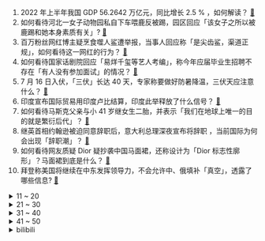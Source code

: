 1. 2022 年上半年我国 GDP 56.2642 万亿元，同比增长 2.5 % ，如何解读？ [:link:](https://www.zhihu.com/question/543383284)
2. 如何看待河北一女子动物园私自下车喂鹿反被踢，园区回应「该女子之所以被鹿踢和她本身素质有关」? [:link:](https://www.zhihu.com/question/543380729)
3. 百万粉丝网红博主疑烹食噬人鲨遭举报，当事人回应称「是尖齿鲨，渠道正规」，如何看待这一网红的行为？ [:link:](https://www.zhihu.com/question/543388573)
4. 如何看待国家话剧院回应「易烊千玺等艺人考编」，称今年应届毕业生招聘不存在「有人没有参加面试」的情况？ [:link:](https://www.zhihu.com/question/543581219)
5. 7 月 16 日入伏，「三伏」长达 40 天，专家称要做好防暑降温，三伏天应注意什么？ [:link:](https://www.zhihu.com/question/538796776)
6. 印度宣布国际贸易用印度卢比结算，印度此举释放了什么信号？ [:link:](https://www.zhihu.com/question/543038251)
7. 如何看待马斯克父亲与小 41 岁继女生二胎，并表示「我们在地球上唯一的目的就是繁衍后代」？ [:link:](https://www.zhihu.com/question/543439791)
8. 继英首相约翰逊被迫同意辞职后，意大利总理深夜宣布将辞职 ，当前国际为何会出现「辞职潮」？ [:link:](https://www.zhihu.com/question/543380025)
9. 如何看待网友质疑 Dior 疑抄袭中国马面裙，还称设计为「Dior 标志性廓形」？马面裙到底是什么？ [:link:](https://www.zhihu.com/question/543445312)
10. 拜登称美国将继续在中东发挥领导力，不会允许中、俄填补「真空」，透露了哪些信息? [:link:](https://www.zhihu.com/question/543490903)
<details>
<summary>11 ~ 20</summary>

11. 京东快递北京总部被立案查处，对相关行业能起到哪些警示作用？ [:link:](https://www.zhihu.com/question/542934993)
12. 如何评价陈思诚导演的新电影《外太空的莫扎特》？ [:link:](https://www.zhihu.com/question/543256589)
13. 如何看待杨超越说贷款买房好焦虑登上热搜？ [:link:](https://www.zhihu.com/question/543458809)
14. 90 后女副乡长放弃现有职务遴选到市局任职普通干部值得吗？ [:link:](https://www.zhihu.com/question/541774652)
15. 你觉得疫情偷走了大学生的青春吗？ [:link:](https://www.zhihu.com/question/527332273)
16. 《王者荣耀》有哪些英雄是看起来很秀，上手发现却不是很难？ [:link:](https://www.zhihu.com/question/456199987)
17. 零糖饮料会刺激分泌胰岛素吗？ [:link:](https://www.zhihu.com/question/542606830)
18. 考研背书坚持不下去你们都是咋办的啊？ [:link:](https://www.zhihu.com/question/464646760)
19. 《英雄联盟》新英雄「不羁之悦」尼菈该怎么玩？ [:link:](https://www.zhihu.com/question/543221669)
20. 为什么有很多的程序员觉得Linux比Windows更加方便，更加有效率？ [:link:](https://www.zhihu.com/question/380940062)
</details>
<details>
<summary>21 ~ 30</summary>

21. 如何评价《向往的生活》第六季第十一期？ [:link:](https://www.zhihu.com/question/543491894)
22. 读书、钱和人哪个更重要？ [:link:](https://www.zhihu.com/question/543432105)
23. 湖北警方回应民警路过未救助中暑老人事称「 在车上拨打了 120，后调头返回 」，事件反映了什么问题？ [:link:](https://www.zhihu.com/question/543480193)
24. 怎么才能让自己的文笔变好？ [:link:](https://www.zhihu.com/question/479235660)
25. 农村平均初婚年龄十年推迟 4.42 岁，从 23.96 岁提高到 28.38 岁，具体原因是什么？ [:link:](https://www.zhihu.com/question/543077375)
26. 为什么《情满四合院》被戏称为《禽满四合院》? [:link:](https://www.zhihu.com/question/492354433)
27. 这个世界上有什么动物长得像P出来的? [:link:](https://www.zhihu.com/question/542741435)
28. 如何看待首都医科大学校长饶毅公开发文，质疑北京地区仅首医未入选高水平公卫学院建设高校名单? [:link:](https://www.zhihu.com/question/543381485)
29. 张伯礼称 BA.5 为目前传播力最强的毒株，如何应对新冠病毒新变种 BA.5？哪些信息值得关注？ [:link:](https://www.zhihu.com/question/542627781)
30. 为什么恐怖片里信奉正神的神职人员斗不过恶灵、邪神？ [:link:](https://www.zhihu.com/question/543052194)
</details>
<details>
<summary>31 ~ 40</summary>

31. 为什么高马尾比散发更能给人青春的感觉？ [:link:](https://www.zhihu.com/question/540542251)
32. 马里乌波尔钢铁厂沦陷很久了，马里乌波尔大鱼到底是什么？ [:link:](https://www.zhihu.com/question/540702313)
33. 「栓Q」和「Thank you」是一个意思吗，有何区别？ [:link:](https://www.zhihu.com/question/542240219)
34. 脏手指演出《让我给你买包烟》时，被台下观众扔烟砸脸，当 livehouse 不再小众时会面临哪些问题？ [:link:](https://www.zhihu.com/question/542614057)
35. 为什么感觉「冰糖雪梨」「果粒橙」这种饮料，没有小时候好喝了？ [:link:](https://www.zhihu.com/question/542236470)
36. 为什么我妈能接受我去吃 1k 块的下午茶，不接受我买 1k 块的 Switch 游戏机? [:link:](https://www.zhihu.com/question/542070763)
37. 专家称「预售制全世界通行并且合理，取消预售制更不利于购房者」，如何评价这一观点？ [:link:](https://www.zhihu.com/question/543401449)
38. 马上要去规培了，还什么都不会，我该怎么办？ [:link:](https://www.zhihu.com/question/539723373)
39. 如何评价《原神》2.8版本活动「远海诗夏游记」？ [:link:](https://www.zhihu.com/question/543408551)
40. 乔詹科库鲨伯德六个人各自处于自己的巅峰，你会选择将谁放在替补席？ [:link:](https://www.zhihu.com/question/543438504)
</details>
<details>
<summary>41 ~ 50</summary>

41. 2023考研需要准备什么复习资料？ [:link:](https://www.zhihu.com/question/462814250)
42. 网传上海九旬老人被强制打疫苗，居委回应称经过老人同意，医生评估可打，具体情况如何？ [:link:](https://www.zhihu.com/question/543443750)
43. 女子称买 9 本书全盗版起诉当当，联系客服均无回应，该事件后续进展如何？ [:link:](https://www.zhihu.com/question/543446045)
44. 专升本考上民办本科，要读吗？ [:link:](https://www.zhihu.com/question/543399046)
45. 编曲中要怎么走出总是编和弦的困局？ [:link:](https://www.zhihu.com/question/405303925)
46. 你会重复的对同一个人心动吗？ [:link:](https://www.zhihu.com/question/538163443)
47. 大一新生去大学要带什么东西，做什么准备？ [:link:](https://www.zhihu.com/question/543475597)
48. 有哪个瞬间曾让你难以抑制的想哭？ [:link:](https://www.zhihu.com/question/21781757)
49. 如何看待方文山开播聊周杰伦的新专辑《最伟大的作品》，方文山对于周杰伦是什么样的存在？ [:link:](https://www.zhihu.com/question/543402890)
50. 努力和天赋真的可以相提并论吗？ [:link:](https://www.zhihu.com/question/543310482)
</details><details>
<summary>bilibili</summary>

1. 【 还在流浪 | 官方MV 】周杰伦 第二首主打 方文山以「流浪」为主题 写出充满复古电影的感伤 [:link:](//www.bilibili.com/video/BV1Da411n793)
2. 教你一个坏招 但起码有用 [:link:](//www.bilibili.com/video/BV1xN4y1u7Vf)
3. 【特效向】最 离 大 谱 的 作 品 [:link:](//www.bilibili.com/video/BV1RU4y1q7F4)
4. 芜湖树先生 [:link:](//www.bilibili.com/video/BV11f4y1d7g6)
5. 假如你只剩三天时间······ [:link:](//www.bilibili.com/video/BV1SF411N79y)
6. 这次不用绑架小猫，直接楼下捡了一个品种猫 [:link:](//www.bilibili.com/video/BV11V4y1n7xY)
7. 村民们该多思念她啊，才会驱车几个小时，就为了去看看扮演她的演员长得像不像她！ [:link:](//www.bilibili.com/video/BV1DZ4y1Y7vg)
8. 美国最幸运的人是谁？【硬核狠人36】 [:link:](//www.bilibili.com/video/BV1G94y1Q75m)
9. 梦幻联动！王冰冰、朱广权为央视新闻粉丝破千万送祝福啦！ [:link:](//www.bilibili.com/video/BV1K34y1J7GF)
10. 全新射击手游《暗区突围》今日上线，同名CG全球首发！ [:link:](//www.bilibili.com/video/BV1fY4y1j7cT)
<details>
<summary>11 ~ 20</summary>

11. 【ITZY】"SNEAKERS" M/V [:link:](//www.bilibili.com/video/BV1nT411J7Ek)
12. 《原神》幕间PV-「原声大碟」 [:link:](//www.bilibili.com/video/BV1PW4y1S7zC)
13. 《空调刺客》 [:link:](//www.bilibili.com/video/BV1Tt4y1t7TY)
14. 坤 坤 大 战 三 浦 [:link:](//www.bilibili.com/video/BV1p94y197jR)
15. 碰上真厨子了，我感觉我要失业了！ [:link:](//www.bilibili.com/video/BV1EY4y1J7k8)
16. 99%的学生不知道，打破信息差便超越了大部分人！请收藏好这些学生时代信息渠道 [:link:](//www.bilibili.com/video/BV1UU4y1q7NC)
17. 猫：不准笑，好尴尬！ [:link:](//www.bilibili.com/video/BV1QZ4y1Y7Wr)
18. 《未定事件簿》「约定之日」活动PV：眷慕似海，应许此生 [:link:](//www.bilibili.com/video/BV14a411H7ea)
19. 在无尽的沙漠当中没有树木！该如何生存下去【我的世界】 P4 [:link:](//www.bilibili.com/video/BV1QB4y1h73b)
20. oops，劲儿使大了 [:link:](//www.bilibili.com/video/BV1ja411n7Fz)
</details>
<details>
<summary>21 ~ 30</summary>

21. 【原神揭开】全网最清晰的万叶攻略，这个男人到底强在哪？ [:link:](//www.bilibili.com/video/BV1AG411s72g)
22. 答应你们的亲子鉴定来了 [:link:](//www.bilibili.com/video/BV14r4y1E7Ux)
23. 【原神金苹果群岛】宝箱全收集！(第一天24个)原神2.8限时海岛！精准分类，路线规划！全网最贴心的金苹果群岛宝箱攻略！ [:link:](//www.bilibili.com/video/BV1YT411J7Gz)
24. 韩 国 少 儿 动 画【阅片无数Ⅱ 51】 [:link:](//www.bilibili.com/video/BV1Et4y147vM)
25. 当我和我的闺蜜约饭时 [:link:](//www.bilibili.com/video/BV1bf4y1o7RJ)
26. 列车司机一个月撞死3人，竟拿到了10年的薪水补偿《事不过三》 [:link:](//www.bilibili.com/video/BV1gr4y1E75G)
27. 900年历史的小吃，竟然叫这个名字？太绝了吧！ [:link:](//www.bilibili.com/video/BV1MV4y1H7YH)
28. 《 内 蒙 古 美 食 大 试 吃 》 [:link:](//www.bilibili.com/video/BV16T411J7D2)
29. 【时代少年团】《时代夏令营》02：全力以赴的升舱战 [:link:](//www.bilibili.com/video/BV1xG411p7NA)
30. “穿山甲炖鸡汤？不，这次是挑战煮螺蛳粉！” [:link:](//www.bilibili.com/video/BV1Ye4y1R7eS)
</details>
<details>
<summary>31 ~ 40</summary>

31. 【原神配音】米哈游不会写的台词，我来写！ [:link:](//www.bilibili.com/video/BV1et4y1b7wq)
32. 强哥：我做错了什么？ [:link:](//www.bilibili.com/video/BV1mV4y1E7CT)
33. 整蛊！假装在酒店里洗澡结果突然出现在女友面前…她一看猫眼人傻了！ [:link:](//www.bilibili.com/video/BV1RY4y177re)
34. 把一整只鸡肉全拆光，只啃骨头也贼香！ [:link:](//www.bilibili.com/video/BV1at4y1b7V7)
35. PPT结尾你还只会用谢谢？电影片尾效果来了！ [:link:](//www.bilibili.com/video/BV1Ea411n7z5)
36. 如何在1000米外蹭邻居家WiFi？ [:link:](//www.bilibili.com/video/BV1Pe4y1R7zK)
37. 【姜广涛X金弦】此间天下，与君共谋丨《心之月》花亦山全新推广曲 [:link:](//www.bilibili.com/video/BV1Ht4y147c3)
38. 炮 击 飞 机 ！【迫击炮快乐阴人流#8】 [:link:](//www.bilibili.com/video/BV1wr4y1E71e)
39. 假如我的拉链开了，你会怎么提醒我 [:link:](//www.bilibili.com/video/BV1ce4y1d7tH)
40. 猫娘！但是快乐摇~ [:link:](//www.bilibili.com/video/BV1Me4y1R7Jg)
</details>
<details>
<summary>41 ~ 50</summary>

41. 【直播录像】鹿鸣直播，一起来玩吧~ [:link:](//www.bilibili.com/video/BV1jf4y1o78M)
42. 【原神】2.8金苹果群岛宝箱全收集 （已更新至布丁岛） [:link:](//www.bilibili.com/video/BV1Me4y1d7sH)
43. 【荒野大镖客2】我的亚瑟比任何人都需要救赎（第七期） [:link:](//www.bilibili.com/video/BV1rZ4y1Y75Z)
44. 关于我上班第一天就想辞职这件事 [:link:](//www.bilibili.com/video/BV1aa411n7Rm)
45. 竹子是不值钱，但是经手工制作也可以做成工艺品，这就是传统技艺的魅力 [:link:](//www.bilibili.com/video/BV14B4y1p7GM)
46. 【原神整活】警告：进来就会忘掉原版！ [:link:](//www.bilibili.com/video/BV1Ga411H7s9)
47. 这骂的也太难…但又好像没骂哎 [:link:](//www.bilibili.com/video/BV1xT411J7co)
48. 宅 女 复 健 计 划 [:link:](//www.bilibili.com/video/BV1Xa411D7Q8)
49. 这艺术是不是太超前了 [:link:](//www.bilibili.com/video/BV1kd4y1D7DH)
50. 我爸的收藏，来自三十年前的骗局 [:link:](//www.bilibili.com/video/BV11B4y1e7Zp)
</details>
<details>
<summary>51 ~ 60</summary>

51. 《原神·提瓦特篇》幕间PV-「冬夜愚戏」 [:link:](//www.bilibili.com/video/BV1mB4y1e7Lh)
52. 厕所兔  厨子探店¥253 [:link:](//www.bilibili.com/video/BV1Yr4y1E7kM)
53. 【明日方舟】“绿野幻梦”DV-EX平民全关卡低配攻略（含突袭）！阵容平民+低练度+语音详解的愉悦攻略！《明日方舟》|魔法Zc目录 [:link:](//www.bilibili.com/video/BV1qa411n7Xh)
54. 英国公婆的中式烧烤初体验！婆婆疯狂爱上烤茄子 [:link:](//www.bilibili.com/video/BV1jB4y1p7N3)
55. 在泰国又学了一门新技术 [:link:](//www.bilibili.com/video/BV1bt4y147a4)
56. 安 陵 容 重 生 之 勇 闯 娱 乐 圈 [:link:](//www.bilibili.com/video/BV1SB4y1e7BX)
57. 捡了只保护动物 [:link:](//www.bilibili.com/video/BV1394y1974U)
58. 《小陈总之b站居家开箱》2.0 [:link:](//www.bilibili.com/video/BV1634y1H7oM)
59. 太讽刺了！一部儿童动画，竟让老师家长颜面扫地！ [:link:](//www.bilibili.com/video/BV1ja411n7oj)
60. 浙江能有多热：男子车祸6根肋骨被撞裂，忍痛跑到树荫里才躺下 [:link:](//www.bilibili.com/video/BV1YT411J7LL)
</details>
<details>
<summary>61 ~ 70</summary>

61. 无骨鸡爪吃到爽是一种什么体验 [:link:](//www.bilibili.com/video/BV1BV4y1E7i2)
62. 坚持自律的1940天！今天是快乐充实的一天，利用好暑假时间好好提升一下自己吧！加油各位～ [:link:](//www.bilibili.com/video/BV1tY4y1J7Bv)
63. 群星依旧：星之守护者(2022)官方音乐视频 [:link:](//www.bilibili.com/video/BV1T3411F7SZ)
64. “把篮球和鸡联系起来想想”出自哪里？ [:link:](//www.bilibili.com/video/BV1xa411n73L)
65. 关于procreate 你好奇的那几件事 [:link:](//www.bilibili.com/video/BV1xg411f7hi)
66. 当高考生帮英国高中生写数学 [:link:](//www.bilibili.com/video/BV1j94y197Ww)
67. 外卖里的盖浇饭煲仔饭尽量少点 [:link:](//www.bilibili.com/video/BV1ca411H7or)
68. Q版侧脸为啥总画不好？ [:link:](//www.bilibili.com/video/BV1sa411n7Tm)
69. 说起来你可能不信，两条腿的残疾狗游泳都比我游的好！ [:link:](//www.bilibili.com/video/BV1QB4y1h7n3)
70. ⚡最 高 级 的 特 工⚡ [:link:](//www.bilibili.com/video/BV1oT411E7Jx)
</details>
<details>
<summary>71 ~ 80</summary>

71. 【凹凸偶像计划】男团出道曲《星辰回响》（原创同人歌14p超燃大合唱） [:link:](//www.bilibili.com/video/BV19e4y1R7gr)
72. 你知道为什么市面上购买不到军用压缩饼干吗？ [:link:](//www.bilibili.com/video/BV1L94y197m7)
73. 《 奇 怪 的 鼠 鼠 增 加 了 》 [:link:](//www.bilibili.com/video/BV1xU4y1B7QP)
74. 睡前锻炼5分钟，有效改善含胸驼背，1周见效 [:link:](//www.bilibili.com/video/BV1AW4y1S7Gg)
75. 【原神】 俄语配音版 幕间PV「冬夜愚戏」A Winter Night's Lazzo - Genshin Impact (РУССКАЯ ОЗВУЧКА) [:link:](//www.bilibili.com/video/BV1nW4y1S7Ro)
76. 谢谢你万叶🤤，我现在不敢出门了 [:link:](//www.bilibili.com/video/BV1Wf4y1o7Ri)
77. 20年前的奶茶店现在竟然还开着,5元一杯的奶茶,各类汉堡炸串,满满回忆杀!阿姨自来熟~ [:link:](//www.bilibili.com/video/BV1zW4y1m74w)
78. 几百万网友，送我和奶奶上央视啦！ [:link:](//www.bilibili.com/video/BV1AY4y177dz)
79. 你们试过摆烂式旅游吗？ [:link:](//www.bilibili.com/video/BV1vT411J7Sm)
80. 当你发现自己是机器人 [:link:](//www.bilibili.com/video/BV1xB4y1v7AL)
</details>
<details>
<summary>81 ~ 90</summary>

81. 【自律第一步】7天就能重置你被玩坏的大脑，重新掌控你的生活，多巴胺戒断亲测有效，希望大数据推送给所有沉迷娱乐无法自拔的人都能看到！ [:link:](//www.bilibili.com/video/BV1cB4y1v7QH)
82. 【原神手书】风系少男全员 / 𝑫𝒐𝒏'𝒕 𝒃𝒍𝒂𝒎𝒆 𝒊𝒕 𝒐𝒏 𝒕𝒉𝒆 𝒘𝒊𝒏𝒅 𝒃𝒐𝒚𝒔 [:link:](//www.bilibili.com/video/BV1RW4y127Jj)
83. 求求你们别玩假CSGO了，是男人就来体验一下这款真CSGO [:link:](//www.bilibili.com/video/BV1Cd4y1D73z)
84. 送完外卖后，他突然走进了派出所… [:link:](//www.bilibili.com/video/BV1F34y1H71t)
85. 医院是个严肃的地方，可他们偏不、哈哈哈哈哈医生都要被这些患者笑死了 [:link:](//www.bilibili.com/video/BV1xr4y1E7EN)
86. 对不起了，椰子冻店…… [:link:](//www.bilibili.com/video/BV1EY4y1J7Tw)
87. 抓周抓出这种职业，我也是服了…… [:link:](//www.bilibili.com/video/BV1j34y1J7KR)
88. 过山车，哎哟，卧槽 [:link:](//www.bilibili.com/video/BV1kY4y177HA)
89. 突击检查高档自助餐厅 [:link:](//www.bilibili.com/video/BV1zU4y1D7aP)
90. 这不叫卖，叫《赎身》 [:link:](//www.bilibili.com/video/BV1KG411s7tb)
</details>
<details>
<summary>91 ~ 100</summary>

91. 30万粉了！b友说让我cos李逵…给！看吧 [:link:](//www.bilibili.com/video/BV1mB4y1h7V8)
92. 原来动画里的枪法是真实存在的…… [:link:](//www.bilibili.com/video/BV1kf4y1d7b8)
93. 不要再搞以倭代唐了，中华上下五千年百花齐放的各种服饰文化不够用吗～ [:link:](//www.bilibili.com/video/BV18f4y1o78K)
94. 【半佛】坦白分享一套关于卷的公式和决策 [:link:](//www.bilibili.com/video/BV1st4y147Es)
95. 【白西瓜】COS｜努力成为喜欢的角色第2天之不知火 [:link:](//www.bilibili.com/video/BV1tG411p7xZ)
96. 吵架是从一顿海底捞开始的 [:link:](//www.bilibili.com/video/BV1sf4y1o7XT)
97. 【洛天依原创曲】光与影的对白【2022官方生贺曲】 [:link:](//www.bilibili.com/video/BV1dZ4y1Y7bt)
98. 夏日必备美味（铁板虾滑）适合12个月以上宝宝们的一道美食！ [:link:](//www.bilibili.com/video/BV1tB4y1v7mY)
99. 【明日方舟】假如方舟可以融合多位干员力量 [:link:](//www.bilibili.com/video/BV1g94y197Mj)
100. 【才浅手工】工具不齐无所谓！菜刀砍出两米斩马刀 [:link:](//www.bilibili.com/video/BV1Pr4y1J76C)
</details></details>